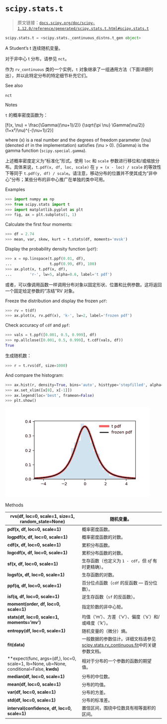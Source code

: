 # `scipy.stats.t`

> 原文链接：[`docs.scipy.org/doc/scipy-1.12.0/reference/generated/scipy.stats.t.html#scipy.stats.t`](https://docs.scipy.org/doc/scipy-1.12.0/reference/generated/scipy.stats.t.html#scipy.stats.t)

```py
scipy.stats.t = <scipy.stats._continuous_distns.t_gen object>
```

A Student’s t 连续随机变量。

对于非中心 t 分布，请参见 `nct`。

作为 `rv_continuous` 类的一个实例，`t` 对象继承了一组通用方法（下面详细列出），并以此特定分布的特定细节补充它们。

See also

`nct`

Notes

`t` 的概率密度函数为：

\[f(x, \nu) = \frac{\Gamma((\nu+1)/2)} {\sqrt{\pi \nu} \Gamma(\nu/2)} (1+x²/\nu)^{-(\nu+1)/2}\]

where \(x\) is a real number and the degrees of freedom parameter \(\nu\) (denoted `df` in the implementation) satisfies \(\nu > 0\). \(\Gamma\) is the gamma function (`scipy.special.gamma`).

上述概率密度定义为“标准化”形式。使用 `loc` 和 `scale` 参数进行移位和/或缩放分布。具体来说，`t.pdf(x, df, loc, scale)` 在 `y = (x - loc) / scale` 的等效性下等同于 `t.pdf(y, df) / scale`。请注意，移动分布的位置并不使其成为“非中心”分布；某些分布的非中心推广在单独的类中可用。

Examples

```py
>>> import numpy as np
>>> from scipy.stats import t
>>> import matplotlib.pyplot as plt
>>> fig, ax = plt.subplots(1, 1) 
```

Calculate the first four moments:

```py
>>> df = 2.74
>>> mean, var, skew, kurt = t.stats(df, moments='mvsk') 
```

Display the probability density function (`pdf`):

```py
>>> x = np.linspace(t.ppf(0.01, df),
...                 t.ppf(0.99, df), 100)
>>> ax.plot(x, t.pdf(x, df),
...        'r-', lw=5, alpha=0.6, label='t pdf') 
```

或者，可以像调用函数一样调用分布对象以固定形状、位置和比例参数。这将返回一个固定给定参数的“冻结”RV 对象。

Freeze the distribution and display the frozen `pdf`:

```py
>>> rv = t(df)
>>> ax.plot(x, rv.pdf(x), 'k-', lw=2, label='frozen pdf') 
```

Check accuracy of `cdf` and `ppf`:

```py
>>> vals = t.ppf([0.001, 0.5, 0.999], df)
>>> np.allclose([0.001, 0.5, 0.999], t.cdf(vals, df))
True 
```

生成随机数：

```py
>>> r = t.rvs(df, size=1000) 
```

And compare the histogram:

```py
>>> ax.hist(r, density=True, bins='auto', histtype='stepfilled', alpha=0.2)
>>> ax.set_xlim([x[0], x[-1]])
>>> ax.legend(loc='best', frameon=False)
>>> plt.show() 
```

![../../_images/scipy-stats-t-1.png](img/da64006586accb02dc6de8a363ceb16a.png)

Methods

| **rvs(df, loc=0, scale=1, size=1, random_state=None)** | 随机变量。 |
| --- | --- |
| **pdf(x, df, loc=0, scale=1)** | 概率密度函数。 |
| **logpdf(x, df, loc=0, scale=1)** | 概率密度函数的对数。 |
| **cdf(x, df, loc=0, scale=1)** | 累积分布函数。 |
| **logcdf(x, df, loc=0, scale=1)** | 累积分布函数的对数。 |
| **sf(x, df, loc=0, scale=1)** | 生存函数（也定义为 `1 - cdf`，但 *sf* 有时更精确）。 |
| **logsf(x, df, loc=0, scale=1)** | 生存函数的对数。 |
| **ppf(q, df, loc=0, scale=1)** | 百分位点函数（`cdf` 的反函数 — 百分位数）。 |
| **isf(q, df, loc=0, scale=1)** | 逆生存函数（`sf` 的反函数）。 |
| **moment(order, df, loc=0, scale=1)** | 指定阶数的非中心矩。 |
| **stats(df, loc=0, scale=1, moments=’mv’)** | 均值（‘m’）、方差（‘v’）、偏度（‘s’）和/或峰度（‘k’）。 |
| **entropy(df, loc=0, scale=1)** | 随机变量的（微分）熵。 |
| **fit(data)** | 一般数据的参数估计。详细文档请参见[scipy.stats.rv_continuous.fit](https://docs.scipy.org/doc/scipy/reference/generated/scipy.stats.rv_continuous.fit.html#scipy.stats.rv_continuous.fit)中的关键参数文档。 |
| **expect(func, args=(df,), loc=0, scale=1, lb=None, ub=None, conditional=False, **kwds)** | 相对于分布的一个参数的函数的期望值。 |
| **median(df, loc=0, scale=1)** | 分布的中位数。 |
| **mean(df, loc=0, scale=1)** | 分布的均值。 |
| **var(df, loc=0, scale=1)** | 分布的方差。 |
| **std(df, loc=0, scale=1)** | 分布的标准差。 |
| **interval(confidence, df, loc=0, scale=1)** | 置信区间，围绕中位数具有相等面积的区间。 |
